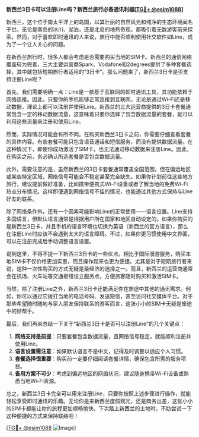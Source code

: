 **新西兰3日卡可以注册Line吗？新西兰旅行必备通讯利器[[TG💪+ @esim1088](https://t.me/s/esim1088)]**

新西兰，这个位于南太平洋上的岛国，以其壮丽的自然风光和纯净的生态环境闻名于世。无论是南岛的冰川、湖泊，还是北岛的地热奇观，都吸引着无数游客前来探索。然而，对于喜欢即时通讯的人来说，旅行中能否顺利使用社交软件如Line，成为了一个让人关心的问题。

在新西兰旅行时，很多人都会考虑是否需要购买当地的SIM卡。新西兰的通信网络覆盖较为完善，三大主要运营商Spark、Vodafone和2degrees提供了多种套餐选择，其中就包括短期旅行者适用的“3日卡”。那么问题来了，新西兰3日卡是否支持注册Line呢？

首先，我们需要明确一点：Line是一款基于互联网的即时通讯工具，其功能依赖于网络连接。因此，只要你的手机能够正常连接到互联网，无论是通过Wi-Fi还是移动数据，理论上都可以注册并使用Line。新西兰的三大运营商提供的3日卡套餐通常包含一定的移动数据流量，这意味着只要你选择了包含数据流量的套餐，就可以利用这些流量来注册和使用Line。

然而，实际情况可能会有所不同。在购买新西兰3日卡之前，你需要仔细查看套餐的具体内容。有些套餐可能只包含语音通话和短信服务，而没有提供数据流量。在这种情况下，即使你成功激活了SIM卡，也无法通过移动数据来注册Line。因此，在购买之前，务必确认所选套餐是否包含数据流量。

此外，需要注意的是，虽然新西兰的3日卡套餐通常覆盖全国范围，但在偏远地区或某些特定区域，网络信号可能会不稳定甚至完全缺失。如果你计划前往这些地方旅行，建议提前做好准备，比如携带便携式Wi-Fi设备或者了解当地的免费Wi-Fi热点分布情况。这样即便遇到网络信号不佳的情况，也能通过其他方式保持与Line好友的联系。

除了网络条件外，还有一个因素可能影响Line的正常使用——语言设置。Line支持多国语言，但默认语言通常是根据用户所在国家和地区自动设定的。如果你购买的是新西兰3日卡，并且手机的语言环境也切换为英语（新西兰的官方语言），那么在注册Line时应该不会遇到太大的语言障碍。不过，如果你更习惯使用中文界面，可以在注册完成后手动调整语言设置。

说到这里，不得不提一下新西兰3日卡的一些优点。相比于国际漫游服务，购买本地SIM卡不仅价格更加实惠，而且操作起来也更为便捷。尤其是对于短期旅行者来说，这种一次性购买的方式无疑是最经济的选择之一。而且，新西兰的运营商通常会在机场、火车站等交通枢纽设立服务点，方便旅客随时购买和激活SIM卡。

当然，除了注册Line之外，新西兰3日卡还能满足你在旅途中其他的通讯需求。例如，你可以通过它拨打当地的电话号码、发送短信，甚至访问社交媒体平台。对于那些希望随时随地与家人朋友保持联系的游客而言，这张小小的SIM卡无疑是旅途中的好帮手。

最后，我们再来总结一下关于“新西兰3日卡是否可以注册Line”的几个关键点：

1. **网络支持是前提**：只要套餐包含数据流量，且网络信号稳定，就能顺利注册并使用Line。
2. **语言设置需注意**：如果默认语言不是中文，记得及时调整以适应个人习惯。
3. **套餐选择很重要**：购买前一定要仔细阅读套餐详情，确保包含所需的服务项目。
4. **备用方案不可少**：考虑到偏远地区的网络状况，建议随身携带Wi-Fi设备或熟悉当地Wi-Fi资源。

总之，新西兰3日卡完全可以用来注册Line，只要你按照上述步骤进行操作，就能轻松享受即时通讯的乐趣。无论你是来新西兰度假观光，还是商务出差，这张小小的SIM卡都能让你的旅程更加顺畅愉快。下次踏上新西兰的土地时，不妨尝试一下这种便捷的方式来保持联络吧！

[[TG💪+ @esim1088](https://t.me/s/esim1088) ![Image](https://i.postimg.cc/4NQfJmqS/Snipaste-2025-05-13-00-14-12.png)]